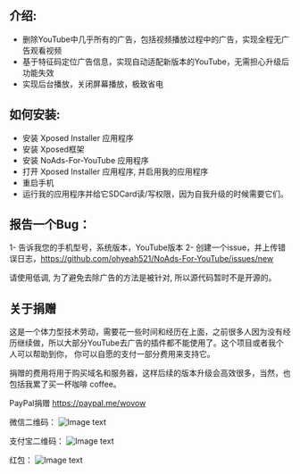 
## 介绍:
- 删除YouTube中几乎所有的广告，包括视频播放过程中的广告，实现全程无广告观看视频
- 基于特征码定位广告信息，实现自动适配新版本的YouTube，无需担心升级后功能失效
- 实现后台播放，关闭屏幕播放，极致省电

## 如何安装:
- 安装 Xposed Installer 应用程序
- 安装 Xposed框架
- 安装 NoAds-For-YouTube 应用程序
- 打开 Xposed Installer 应用程序, 并启用我的应用程序
- 重启手机
- 运行我的应用程序并给它SDCard读/写权限，因为自我升级的时候需要它们。

## 报告一个Bug：
1- 告诉我您的手机型号，系统版本，YouTube版本
2- 创建一个issue，并上传错误日志，https://github.com/ohyeah521/NoAds-For-YouTube/issues/new

请使用低调, 为了避免去除广告的方法是被针对, 所以源代码暂时不是开源的。

## 关于捐赠
这是一个体力型技术劳动，需要花一些时间和经历在上面，之前很多人因为没有经历继续做，所以大部分YouTube去广告的插件都不能使用了。这个项目或者我个人可以帮助到你， 你可以自愿的支付一部分费用来支持它。

捐赠的费用将用于购买域名和服务器，这样后续的版本升级会高效很多，当然，也包括我累了买一杯咖啡 coffee。

PayPal捐赠 https://paypal.me/wovow

微信二维码：
![Image text](https://github.com/ohyeah521/NoAds-For-YouTube/raw/master/wechat.jpg)

支付宝二维码：
![Image text](https://github.com/ohyeah521/NoAds-For-YouTube/raw/master/ali.jpg)


红包：
![Image text](https://github.com/ohyeah521/NoAds-For-YouTube/raw/master/hongbao.jpg)

